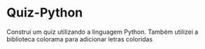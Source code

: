 # Quiz-Python
 Construí um quiz utilizando a linguagem Python. Também utilizei a biblioteca colorama para adicionar letras coloridas
